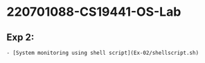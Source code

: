 # 220701088-CS19441-OS-Lab
## Exp 2:
    - [System monitoring using shell script](Ex-02/shellscript.sh)
